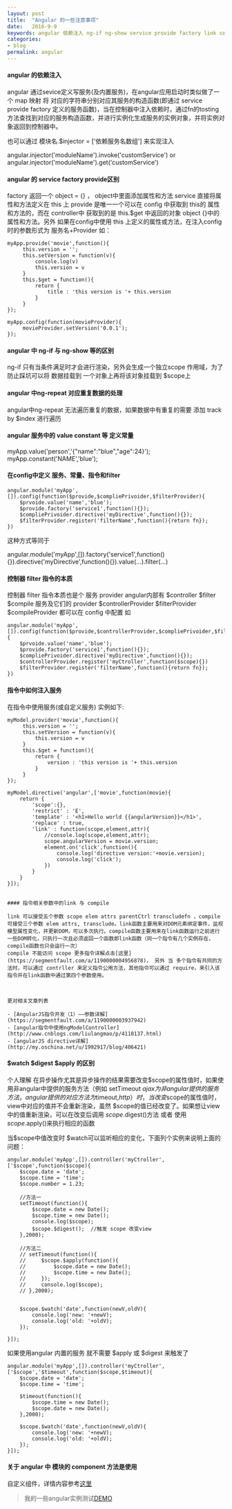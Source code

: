 ```yaml
---
layout: post
title:  "Angular 的一些注意事项"
date:   2016-9-9
keywords: angular 依赖注入 ng-if ng-show service provide factory link compile 区别
categories:
- blog
permalink: angular
---
```



#### angular 的依赖注入

angular 通过sevice定义写服务(及内置服务)，在angular应用启动时类似做了一个 map 映射 将 对应的字符串分别对应其服务的构造函数(即通过 service provide factory 定义的服务函数)，当在控制器中注入依赖时，通过fn的tosting方法查找到对应的服务构造函数，并进行实例化生成服务的实例对象，并将实例对象返回到控制器中。

也可以通过 模块名.$injector = ['依赖服务名数组'] 来实现注入

angular.injector('moduleName').invoke('customService') or angular.injector('moduleName').get('customService')


#### angular 的 service factory  provide区别

factory  返回一个 object = {} ， object中里面添加属性和方法
service  直接将属性和方法定义在 this 上
provide  是唯一一个可以在 config 中获取到 this的 属性和方法的，而在 controller中 获取到的是 this.$get 中返回的对象 object {}中的属性和方法。另外 如果在config中使用 this 上定义的属性或方法，在注入config时的参数形式为 服务名+Provider 如：

    myApp.provide('movie',function(){
         this.version = '';
         this.setVersion = function(v){
             console.log(v)
             this.version = v
         }
         this.$get = function(){
             return {
                 title : 'this version is '+ this.version
             }
         }
    });

    myApp.config(function(movieProvider){
         movieProvider.setVersion('0.0.1');
    });




####  angular 中 ng-if 与 ng-show 等的区别

ng-if 只有当条件满足时才会进行渲染，另外会生成一个独立scope 作用域，为了防止踩坑可以将 数据挂载到 一个对象上再将该对象挂载到 $scope上

#### angular 中ng-repeat 对应重复数据的处理

angular中ng-repeat 无法遍历重复的数据，如果数据中有重复的需要 添加 track by $index 进行遍历


#### angular 服务中的 value constant 等 定义常量

myApp.value('person','{"name":"blue","age":24}');
myApp.constant('NAME','blue');


#### 在config中定义 服务、常量、指令和filter

    angular.module('myApp',[]).config(function($provide,$compliePrivoider,$filterProvider){
        $prvoide.value('name','blue');
        $provide.factory('service1',function(){});
        $compliePrivoider.directive('myDirective',function(){});
        $filterProvider.register('filterName',function(){return fn});
    })

   这种方式等同于

   angular.module('myApp',[]).factory('service1',function(){}).directive('myDirective',function(){}).value(...).filter(...)


#### 控制器 filter 指令的本质

控制器 filter 指令本质也是个 服务 provider  angular内部有 $controller $filter $compile 服务及它们的 provider $controllerProvider $filterProvider $compileProvider 都可以在 config 中配置 如

    angular.module('myApp',[]).config(function($provide,$controllerProvider,$compliePrivoider,$filterProvider){
        $prvoide.value('name','blue');
        $provide.factory('service1',function(){});
        $compliePrivoider.directive('myDirective',function(){});
        $controllerProvider.register('myCtroller',function($scope){})
        $filterProvider.register('filterName',function(){return fn});
    })


#### 指令中如何注入服务

在指令中使用服务(或自定义服务) 实例如下:


    myModel.provider('movie',function(){
         this.version = '';
         this.setVersion = function(v){
             this.version = v
         }
         this.$get = function(){
             return {
                 version : 'this version is '+ this.version
             }
         }
    });

    myModel.directive('angular',['movie',function(movie){
        return {
            'scope':{},
            'restrict' : 'E',
            'template' : '<h1>Hello world {{angularVersion}}</h1>',
            'replace' : true,
            'link' : function(scope,element,attr){
                //console.log(scope,element,attr);
                scope.angularVersion = movie.version;
                element.on('click',function(){
                    console.log('directive version:'+movie.version);
                    console.log('click');
                })
            }
        }
    }]);


    #### 指令相关参数中的link 与 compile

    link 可以接受五个参数 scope elem attrs parentCtrl transcludefn ，compile 可接受三个参数 elem attrs, transclude。link函数主要用来对DOM元素绑定事件，监视模型属性变化，并更新DOM，可以多次执行。compile函数主要用来在link函数运行之前进行一些DOM转化，只执行一次且必须返回一个函数即link函数（同一个指令有几个实例存在，compile函数也只会运行一次）
    compile 不能访问 scope 更多指令详解点击[这里](https://segmentfault.com/a/1190000004956878)， 另外 当 多个指令有共同的方法时，可以通过 contrller 来定义指令公用方法，其他指令可以通过 require，来引入该指令并在link函数中通过第四个参数使用。



    更对相关文章列表

    - [AngularJS指令开发（1）——参数详解](https://segmentfault.com/a/1190000003937942)
    - [angular指令中使用ngModelController](http://www.cnblogs.com/liulangmao/p/4110137.html)
    - [angularJS directive详解](http://my.oschina.net/u/1992917/blog/406421)




#### $watch $digest $apply 的区别

个人理解 在异步操作尤其是异步操作的结果需要改变$scope的属性值时，如果使用非angular中提供的服务方法（例如 setTimeout $ajax 为非angular提供的服务方法，angular提供的对应方法为$timeout,$http）时，当改变$scope的属性值时，view中对应的值并不会重新渲染，虽然 $scope的值已经改变了。如果想让view中的值重新渲染，可以在改变后调用 $scope.$digest()方法 或者 使用 $scope.$apply()来执行相应的函数

当$scope中值改变时 $watch可以监听相应的变化，下面列个实例来说明上面的问题：

    angular.module('myApp',[]).controller('myCtroller',['$scope',function($scope){
        $scope.date = 'date';
        $scope.time = 'time';
        $scope.number = 1.23;

        //方法一
        setTimeout(function(){
            $scope.date = new Date();
            $scope.time = new Date();
            console.log($scope);
            $scope.$digest();  //触发 scope 改变view
        },2000);

        //方法二
        // setTimeout(function(){
        //     $scope.$apply(function(){
        //         $scope.date = new Date();
        //         $scope.time = new Date();
        //     });
        //     console.log($scope);
        // },2000);


        $scope.$watch('date',function(newV,oldV){
            console.log('new: '+newV);
            console.log('old: '+oldV);
        });

    }]);


如果使用angular 内置的服务 就不需要 $apply 或 $digest 来触发了

    angular.module('myApp',[]).controller('myCtroller',['$scope','$timeout',function($scope,$timeout){
        $scope.date = 'date';
        $scope.time = 'time';

        $timeout(function(){
            $scope.time = new Date();
            $scope.date = new Date();
        },2000);

        $scope.$watch('date',function(newV,oldV){
            console.log('new: '+newV);
            console.log('old: '+oldV);
        });
    }]);



#### 关于 angular 中 模块的 component 方法是使用

自定义组件，详情内容参考[这里](https://github.com/Jocs/jocs.github.io/issues/3)


> 我的一些angular实例测试[DEMO](https://github.com/CooLNuanfeng/angular-demos)
